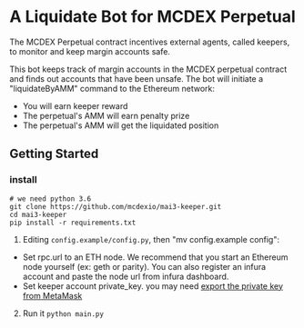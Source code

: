 # A Liquidate Bot for MCDEX Perpetual

The MCDEX Perpetual contract incentives external agents, called keepers, to monitor and keep margin accounts safe.

This bot keeps track of margin accounts in the MCDEX perpetual contract and finds out accounts that have been unsafe. The bot will initiate a "liquidateByAMM" command to the Ethereum network:
* You will earn keeper reward
* The perpetual's AMM will earn penalty prize
* The perpetual's AMM will get the liquidated position

## Getting Started
### install
```
# we need python 3.6
git clone https://github.com/mcdexio/mai3-keeper.git
cd mai3-keeper
pip install -r requirements.txt
```
1. Editing `config.example/config.py`, then "mv config.example config":
  * Set rpc.url to an ETH node. We recommend that you start an Ethereum node yourself (ex: geth or parity). You can also register an infura account and paste the node url from infura dashboard.
  * Set keeper account private_key. you may need [export the private key from MetaMask](https://metamask.zendesk.com/hc/en-us/articles/360015289632-How-to-Export-an-Account-Private-Key)
2. Run it `python main.py`


